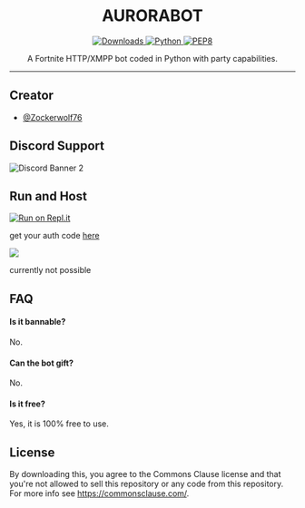 
<h1 align="center">AURORABOT</h1>

<p align="center">
    <a href="[https://pepy.tech/project/aurorabot]" align="center">
        <img alt="Downloads" src="https://pepy.tech/badge/aurorabot">
    </a>
    <a href="https://www.python.org/downloads/release/python-361/" align="center">
        <img alt="Python" src="https://img.shields.io/badge/python-3.6%20%7C%203.7%20%7C%203.8-blue">
    </a>
    <a href="https://www.python.org/dev/peps/pep-0008/" align="center">
        <img alt="PEP8" src="https://img.shields.io/badge/PEP8-compliant-brightgreen.svg">
    </a>
</p>

<p align="center">A Fortnite HTTP/XMPP bot coded in Python with party capabilities.</p>

---


## Creator

- [@Zockerwolf76](https://www.github.com/zockerwolf76)


## Discord Support
![Discord Banner 2](https://discordapp.com/api/guilds/[886301340471545866]/widget.png?style=banner2)

## Run and Host
[![Run on Repl.it](https://repl.it/badge/github/zockerwolf76/auroralobbybot)](https://repl.it/github/zockerwolf76/AuroraLobbybot)

get your auth code [here](https://www.epicgames.com/id/logout?redirectUrl=https%3A//www.epicgames.com/id/login%3FredirectUrl%3Dhttps%253A%252F%252Fwww.epicgames.com%252Fid%252Fapi%252Fredirect%253FclientId%253D3446cd72694c4a4485d81b77adbb2141%2526responseType%253Dcode)

![](https://user-images.githubusercontent.com/67612861/174479232-b1325b22-24f1-4036-981f-0ccb98fc1fc2.png)

currently not possible


## FAQ

#### Is it bannable?

No.

#### Can the bot gift?

No.

#### Is it free?

Yes, it is 100% free to use.



## License
By downloading this, you agree to the Commons Clause license and that you're not allowed to sell this repository or any code from this repository. For more info see https://commonsclause.com/.
